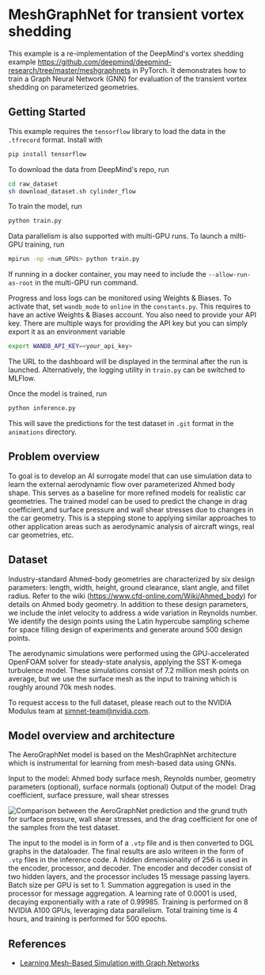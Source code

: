 # MeshGraphNet for transient vortex shedding

This example is a re-implementation of the DeepMind's vortex shedding example
<https://github.com/deepmind/deepmind-research/tree/master/meshgraphnets> in PyTorch.
It demonstrates how to train a Graph Neural Network (GNN) for evaluation of the
transient vortex shedding on parameterized geometries.

## Getting Started

This example requires the `tensorflow` library to load the data in the `.tfrecord`
format. Install with

```bash
pip install tensorflow
```

To download the data from DeepMind's repo, run

```bash
cd raw_dataset
sh download_dataset.sh cylinder_flow
```

To train the model, run

```bash
python train.py
```

Data parallelism is also supported with multi-GPU runs. To launch a milti-GPU training,
run

```bash
mpirun -np <num_GPUs> python train.py
```

If running in a docker container, you may need to include the `--allow-run-as-root` in
the multi-GPU run command.

Progress and loss logs can be monitored using Weights & Biases. To activate that,
set `wandb_mode` to `online` in the `constants.py`. This requires to have an active
Weights & Biases account. You also need to provide your API key. There are multiple ways
for providing the API key but you can simply export it as an environment variable

```bash
export WANDB_API_KEY=<your_api_key>
```

The URL to the dashboard will be displayed in the terminal after the run is launched.
Alternatively, the logging utility in `train.py` can be switched to MLFlow.

Once the model is trained, run

```bash
python inference.py
```

This will save the predictions for the test dataset in `.git` format in the `animations`
directory.

## Problem overview

To goal is to develop an AI surrogate model that can use simulation data to learn the
external aerodynamic flow over parameterized Ahmed body shape. This serves as a baseline
for more refined models for realistic car geometries. The trained model can be used to
predict the change in drag coefficient,and surface pressure and wall shear stresses due
to changes in the car geometry. This is a stepping stone to applying similar approaches
to other application areas such as aerodynamic analysis of aircraft wings, real car
geometries, etc.

## Dataset

Industry-standard Ahmed-body geometries are characterized by six design parameters:
length, width, height, ground clearance, slant angle, and fillet radius. Refer
to the wiki (<https://www.cfd-online.com/Wiki/Ahmed_body>) for details on Ahmed
body geometry. In addition to these design parameters, we include the inlet velocity to
address a wide variation in Reynolds number. We identify the design points using the
Latin hypercube sampling scheme for space filling design of experiments and generate
around 500 design points.

The aerodynamic simulations were performed using the GPU-accelerated OpenFOAM solver
for steady-state analysis, applying the SST K-omega turbulence model. These simulations
consist of 7.2 million mesh points on average, but we use the surface mesh as the input
to training which is roughly around 70k mesh nodes.

To request access to the full dataset, please reach out to the NVIDIA Modulus team at
<simnet-team@nvidia.com>.

## Model overview and architecture

The AeroGraphNet model is based on the MeshGraphNet architecture which is instrumental
for learning from mesh-based data using GNNs.

Input to the model:  Ahmed body surface mesh, Reynolds number,
geometry parameters (optional), surface normals (optional)
Output of the model: Drag coefficient, surface pressure, wall shear stresses

![Comparison between the AeroGraphNet prediction and the
grund truth for surface pressure, wall shear stresses, and the drag coefficient for one
of the samples from the test dataset.](../../../docs/img/ahmed_body_results.png)

The input to the model is in form of a `.vtp` file and is then converted to DGL
graphs in the dataloader. The final results are aslo writeen in the form of `.vtp` files
in the inference code. A hidden dimensionality of 256 is used in the encoder,
processor, and decoder. The encoder and decoder consist of two hidden layers, and
the processor includes 15 message passing layers. Batch size per GPU is set to 1.
Summation aggregation is used in the
processor for message aggregation. A learning rate of 0.0001 is used, decaying
exponentially with a rate of 0.99985. Training is performed on 8 NVIDIA A100
GPUs, leveraging data parallelism. Total training time is 4 hours, and training is
performed for 500 epochs.

## References

- [Learning Mesh-Based Simulation with Graph Networks](https://arxiv.org/abs/2010.03409)
